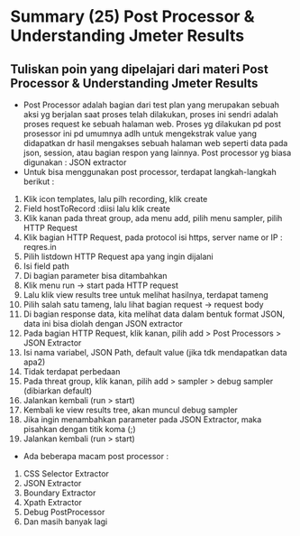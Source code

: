# Summary (25) Post Processor & Understanding Jmeter Results
## Tuliskan poin yang dipelajari dari materi Post Processor & Understanding Jmeter Results

- Post Processor adalah bagian dari test plan yang merupakan sebuah aksi yg berjalan saat proses telah dilakukan, proses ini sendri adalah proses request ke sebuah halaman web. Proses yg dilakukan pd post prosessor ini pd umumnya adlh untuk mengekstrak value yang didapatkan dr hasil mengakses sebuah halaman web seperti data pada json, session, atau bagian respon yang lainnya. Post processor yg biasa digunakan : JSON extractor
- Untuk bisa menggunakan post processor, terdapat langkah-langkah berikut :
1.	Klik icon templates, lalu pilh recording, klik create
2.	Field hostToRecord :diisi lalu klik create
3.	Klik kanan pada threat group, ada menu add, pilih menu sampler, pilih HTTP Request
4.	Klik bagian HTTP Request, pada protocol isi https, server name or IP : reqres.in
5.	Pilih listdown HTTP Request apa yang ingin dijalani
6.	Isi field path
7.	Di bagian parameter bisa ditambahkan
8.	Klik menu run -> start pada HTTP request
9.	Lalu klik view results tree untuk melihat hasilnya, terdapat tameng
10.	Pilih salah satu tameng, lalu lihat bagian request -> request body
11.	Di bagian response data, kita melihat data dalam bentuk format JSON, data ini bisa diolah dengan JSON extractor
12.	Pada bagian HTTP Request, klik kanan, pilih add > Post Processors > JSON Extractor
13.	Isi nama variabel, JSON Path, default value (jika tdk mendapatkan data apa2)
14.	Tidak terdapat perbedaan
15.	Pada threat group, klik kanan, pilih add > sampler > debug sampler (dibiarkan default)
16.	Jalankan kembali (run > start)
17.	Kembali ke view results tree, akan muncul debug sampler
18.	Jika ingin menambahkan parameter pada JSON Extractor, maka pisahkan dengan titik koma (;)
19.	Jalankan kembali (run > start)
- Ada beberapa macam post processor : 
1. CSS Selector Extractor
2.	JSON Extractor
3.	Boundary Extractor
4.	Xpath Extractor
5.	Debug PostProcessor
6.	Dan masih banyak lagi
